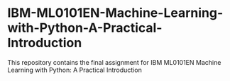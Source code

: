# IBM-ML0101EN-Machine-Learning-with-Python-A-Practical-Introduction
This repository contains the final assignment for IBM ML0101EN Machine Learning with Python: A Practical Introduction
